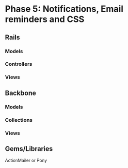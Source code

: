 # Phase 5: Notifications, Email reminders and CSS

## Rails
### Models

### Controllers

### Views

## Backbone
### Models

### Collections

### Views

## Gems/Libraries
ActionMailer or Pony
